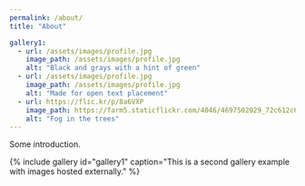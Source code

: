 ```yaml
---
permalink: /about/
title: "About"

gallery1:
  - url: /assets/images/profile.jpg
    image_path: /assets/images/profile.jpg
    alt: "Black and grays with a hint of green"
  - url: /assets/images/profile.jpg
    image_path: /assets/images/profile.jpg
    alt: "Made for open text placement"
  - url: https://flic.kr/p/8a6VXP
    image_path: https://farm5.staticflickr.com/4046/4697502929_72c612c636_q.jpg
    alt: "Fog in the trees"
---
```


Some introduction.

{% include gallery id="gallery1" caption="This is a second gallery example with images hosted externally." %}